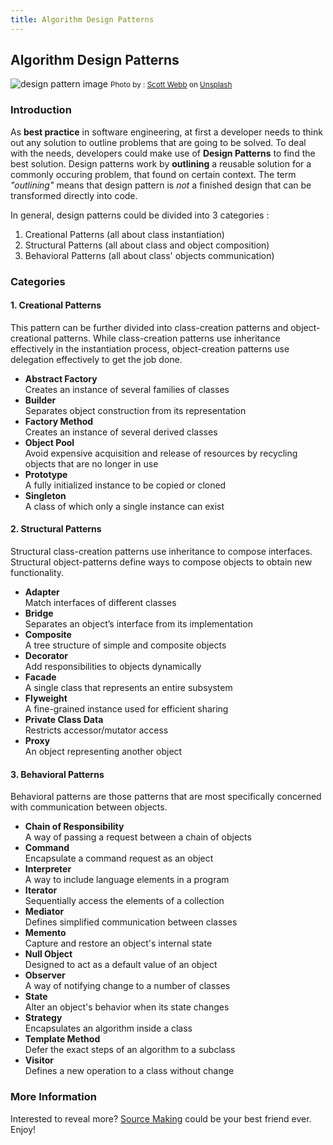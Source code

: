 ```yaml
---
title: Algorithm Design Patterns
---
```

## Algorithm Design Patterns

![design pattern image](https://source.unsplash.com/aHhhdKUP77M/1600x600 "Design Patterns")
<small>Photo by : [Scott Webb](https://unsplash.com/@scottwebb) on [Unsplash](https://unsplash.com)</small>

### Introduction
As **best practice** in software engineering, at first a developer needs to think out any solution to outline problems that are going to be solved. To deal with the needs, developers could make use of **Design Patterns** to find the best solution. Design patterns work by **outlining** a reusable solution for a commonly occuring problem, that found on certain context. The term *"outlining"* means that design pattern is *not* a finished design that can be transformed directly into code.

In general, design patterns could be divided into 3 categories :
1. Creational Patterns (all about class instantiation)
2. Structural Patterns (all about class and object composition)
3. Behavioral Patterns (all about class' objects communication)

### Categories
#### 1. Creational Patterns
This pattern can be further divided into class-creation patterns and object-creational patterns. While class-creation patterns use inheritance effectively in the instantiation process, object-creation patterns use delegation effectively to get the job done.
- **Abstract Factory**<br>Creates an instance of several families of classes
- **Builder**<br>Separates object construction from its representation
- **Factory Method**<br>Creates an instance of several derived classes
- **Object Pool**<br>Avoid expensive acquisition and release of resources by recycling objects that are no longer in use
- **Prototype**<br>A fully initialized instance to be copied or cloned
- **Singleton**<br>A class of which only a single instance can exist

#### 2. Structural Patterns
Structural class-creation patterns use inheritance to compose interfaces. Structural object-patterns define ways to compose objects to obtain new functionality.
- **Adapter**<br>Match interfaces of different classes
- **Bridge**<br>Separates an object’s interface from its implementation
- **Composite**<br>A tree structure of simple and composite objects
- **Decorator**<br>Add responsibilities to objects dynamically
- **Facade**<br>A single class that represents an entire subsystem
- **Flyweight**<br>A fine-grained instance used for efficient sharing
- **Private Class Data**<br>Restricts accessor/mutator access
- **Proxy**<br>An object representing another object
  
#### 3. Behavioral Patterns
Behavioral patterns are those patterns that are most specifically concerned with communication between objects.
- **Chain of Responsibility**<br>A way of passing a request between a chain of objects
- **Command**<br>Encapsulate a command request as an object
- **Interpreter**<br>A way to include language elements in a program
- **Iterator**<br>Sequentially access the elements of a collection
- **Mediator**<br>Defines simplified communication between classes
- **Memento**<br>Capture and restore an object's internal state
- **Null Object**<br>Designed to act as a default value of an object
- **Observer**<br>A way of notifying change to a number of classes
- **State**<br>Alter an object's behavior when its state changes
- **Strategy**<br>Encapsulates an algorithm inside a class
- **Template Method**<br>Defer the exact steps of an algorithm to a subclass
- **Visitor**<br>Defines a new operation to a class without change

### More Information
Interested to reveal more? [Source Making](https://sourcemaking.com/design_patterns) could be your best friend ever. Enjoy!

